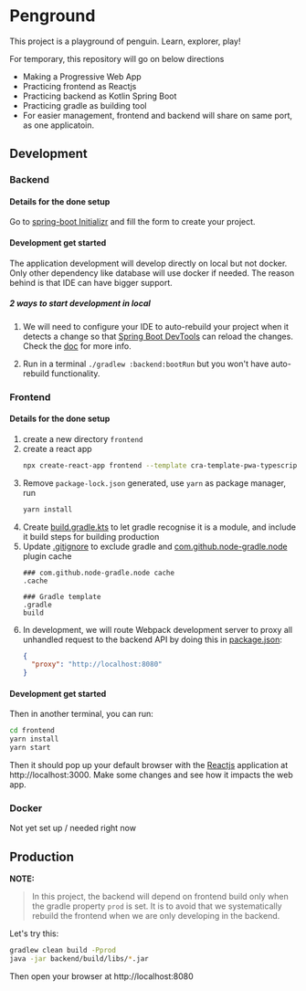 # Penground

This project is a playground of penguin. Learn, explorer, play!

For temporary, this repository will go on below directions
- Making a Progressive Web App
- Practicing frontend as Reactjs
- Practicing backend as Kotlin Spring Boot
- Practicing gradle as building tool
- For easier management, frontend and backend will share on same port, as one applicatoin. 

## Development
### Backend
#### Details for the done setup
Go to [spring-boot Initializr](https://start.spring.io/) and fill the form to create your project.

#### Development get started
The application development will develop directly on local but not docker. Only other dependency like database will use docker if needed. The reason behind is that IDE can have bigger support.

##### 2 ways to start development in local
1. We will need to configure your IDE to auto-rebuild your project when it detects a change so that [Spring Boot DevTools](https://docs.spring.io/spring-boot/docs/current/reference/html/using-boot-devtools.html)
can reload the changes. Check the [doc](https://docs.spring.io/spring-boot/docs/current/reference/html/using-boot-devtools.html) for more info.

2. Run in a terminal `./gradlew :backend:bootRun` but you won't have auto-rebuild functionality.

### Frontend
#### Details for the done setup
1. create a new directory `frontend`
2. create a react app
    ```sh
    npx create-react-app frontend --template cra-template-pwa-typescript
    ```
3. Remove `package-lock.json` generated, use `yarn` as package manager, run 
   ```sh
   yarn install
   ```
4. Create [build.gradle.kts](./frontend/build.gradle.kts) to let gradle recognise it is a module, and include it build steps for building production 
5. Update [.gitignore](./frontend/.gitignore) to exclude gradle and [com.github.node-gradle.node](https://github.com/node-gradle/gradle-node-plugin) plugin cache
   ```.gitignore
   ### com.github.node-gradle.node cache
   .cache

   ### Gradle template
   .gradle
   build
   ```
6. In development, we will route Webpack development server to proxy all unhandled request to the backend API by doing this in [package.json](./frontend/package.json):
   ```json
   {
     "proxy": "http://localhost:8080"
   }
   ```

#### Development get started
Then in another terminal, you can run:

```sh
cd frontend
yarn install
yarn start
```

Then it should pop up your default browser with the [Reactjs](https://reactjs.org/) application at http://localhost:3000.
Make some changes and see how it impacts the web app.

### Docker
Not yet set up / needed right now

## Production

**NOTE:**
> In this project, the backend will depend on frontend build only when the gradle property `prod` is set.
> It is to avoid that we systematically rebuild the frontend when we are only developing in the backend.

Let's try this:

```sh
gradlew clean build -Pprod
java -jar backend/build/libs/*.jar
```

Then open your browser at http://localhost:8080
